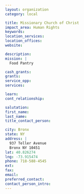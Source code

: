 ```yaml
---
layout: organization
category: local

title: Missionary Church of Christ
impact_area: Human Rights
keywords: 
location_services: 
location_offices: 
website: 

description: 
mission: |
  Food Pantry

cash_grants: 
grants: 
service_opp: 
services: 

learn: 
cont_relationship: 

salutation: 
first_name: 
last_name: 
title_contact_person: 

city: Bronx
state: NY
address: |
  937 Teller Avenue    
  Bronx NY 10451
lat: 40.826274
lng: -73.915474
phone: 718-588-4545
ext: 
fax: 
email: 
preferred_contact: 
contact_person_intro: 
---
```

